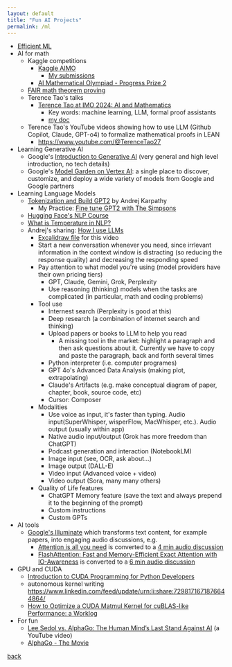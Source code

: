 ```yaml
---
layout: default
title: "Fun AI Projects"
permalink: /ml
---
```


- [Efficient ML](https://github.com/copyrightly/EfficientML)
- AI for math
  - Kaggle competitions
    - [Kaggle AIMO](https://www.kaggle.com/c/ai-mathematical-olympiad-prize/overview)
      - [My submissions](https://www.kaggle.com/competitions/ai-mathematical-olympiad-prize/code?competitionId=73231&sortBy=dateRun&tab=profile&excludeNonAccessedDatasources=false)
    - [AI Mathematical Olympiad - Progress Prize 2](https://www.kaggle.com/competitions/ai-mathematical-olympiad-progress-prize-2)
  - [FAIR math theorem proving](https://ai.meta.com/blog/ai-math-theorem-proving/)
  - Terence Tao's talks
    - [Terence Tao at IMO 2024: AI and Mathematics](https://www.youtube.com/watch?v=e049IoFBnLA&list=WL&index=149)
      - Key words: machine learning, LLM, formal proof assistants
      - [my doc](https://docs.google.com/document/d/1dtXeos8CB3uKaL5LtvQEZCl7uB3Z-2nKZKOLLExQ9_g/edit?tab=t.0#heading=h.m311wxim39az)
  - Terence Tao's YouTube videos showing how to use LLM (Github Copilot, Claude, GPT-o4) to formalize mathematical proofs in LEAN
    - https://www.youtube.com/@TerenceTao27 
- Learning Generative AI
  - Google's [Introduction to Generative AI](https://www.cloudskillsboost.google/course_templates/536) (very general and high level introduction, no tech details)
  - Google's [Model Garden on Vertex AI](https://cloud.google.com/model-garden): a single place to discover, customize, and deploy a wide variety of models from Google and Google partners
- Learning Language Models
  - [Tokenization and Build GPT2](https://github.com/copyrightly/learning-language-model/blob/main/README.md) by Andrej Karpathy
    - My Practice: [Fine tune GPT2 with The Simpsons](https://colab.research.google.com/drive/1R7NnbvjIrl2xgzCB7yuC5-aoN7kmmcTt#scrollTo=zt8t6o5hsPjs)
  - [Hugging Face's NLP Course](https://huggingface.co/learn/nlp-course/chapter0/1?fw=pt)
  - [What is Temperature in NLP?](https://lukesalamone.github.io/posts/what-is-temperature/)
  - Andrej's sharing: [How I use LLMs](https://www.youtube.com/watch?v=EWvNQjAaOHw)
    - [Excalidraw file](https://drive.google.com/file/d/1DN3LU3MbKI00udxoS-W5ckCHq99V0Uqs/view) for this video
    - Start a new conversation whenever you need, since irrlevant information in the context window is distracting (so reducing the response quality) and decreasing the responding speed
    - Pay attention to what model you're using (model providers have their own pricing tiers)
      - GPT, Claude, Gemini, Grok, Perplexity
      - Use reasoning (thinking) models when the tasks are complicated (in particular, math and coding problems)
    - Tool use
      - Internest search (Perplexity is good at this)
      - Deep research (a combination of internet search and thinking)
      - Upload papers or books to LLM to help you read
        - A missing tool in the market: highlight a paragraph and then ask questions about it. Currently we have to copy and paste the paragraph, back and forth several times
      - Python interpreter (i.e. computer programes)
      - GPT 4o's Advanced Data Analysis (making plot, extrapolating)
      - Claude's Artifacts (e.g. make conceptual diagram of paper, chapter, book, source code, etc)
      - Cursor: Composer
    - Modalities
      - Use voice as input, it's faster than typing. Audio input(SuperWhisper, wisperFlow, MacWhisper, etc.). Audio output (usually within app)
      - Native audio input/output (Grok has more freedom than ChatGPT)
      - Podcast generation and interaction (NotebookLM)
      - Image input (see, OCR, ask about...)
      - Image output (DALL-E)
      - Video input (Advanced voice + video)
      - Video output (Sora, many many others)
    - Quality of Life features
      - ChatGPT Memory feature (save the text and always prepend it to the beginning of the prompt)
      - Custom instructions
      - Custom GPTs
- AI tools
  - [Google's Illuminate](https://illuminate.google.com/home?pli=1) which transforms text content, for example papers, into engaging audio discussions, e.g.
    - [Attention is all you need](https://arxiv.org/pdf/1706.03762) is converted to a [4 min audio discussion](https://illuminate.google.com/home?play=SKUdNc_PPLL8)
    - [FlashAttention: Fast and Memory-Efficient Exact Attention with IO-Awareness](https://arxiv.org/pdf/2205.14135) is converted to a [6 min audio discussion](https://illuminate.google.com/library?play=qSuKlE1_qZxX1)
- GPU and CUDA
  - [Introduction to CUDA Programming for Python Developers](https://www.pyspur.dev/blog/introduction_cuda_programming)
  - autonomous kernel writing https://www.linkedin.com/feed/update/urn:li:share:7298171671876644864/
  - [How to Optimize a CUDA Matmul Kernel for cuBLAS-like Performance: a Worklog](https://siboehm.com/articles/22/CUDA-MMM)
- For fun
  - [Lee Sedol vs. AlphaGo: The Human Mind’s Last Stand Against AI](https://www.youtube.com/watch?v=NxaYBKqrsew) (a YouTube video)
  - [AlphaGo - The Movie](https://www.youtube.com/watch?v=WXuK6gekU1Y&t=5287s)

[back](./)
